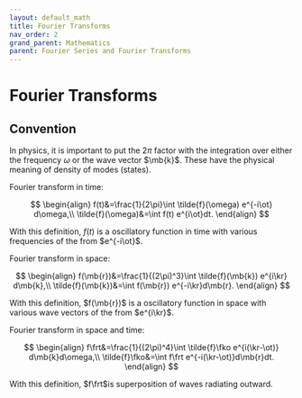 ```yaml
---
layout: default_math
title: Fourier Transforms
nav_order: 2
grand_parent: Mathematics
parent: Fourier Series and Fourier Transforms
---
```


# Fourier Transforms

## Convention
In physics, it is important to put the $2\pi$ factor with the integration over
either the frequency $\omega$ or the wave vector $\mb{k}$. These have the
physical meaning of density of modes (states).

Fourier transform in time:

$$
\begin{align}
f(t)&=\frac{1}{2\pi}\int \tilde{f}(\omega) e^{-i\ot} d\omega,\\
\tilde{f}(\omega)&=\int f(t) e^{i\ot}dt.
\end{align}
$$

With this definition, $f(t)$ is a oscillatory function in time with various frequencies of the from $e^{-i\ot}$. 

Fourier transform in space:

$$
\begin{align}
f(\mb{r})&=\frac{1}{(2\pi)^3}\int \tilde{f}(\mb{k}) e^{i\kr} d\mb{k},\\
\tilde{f}(\mb{k})&=\int f(\mb{r}) e^{-i\kr}d\mb{r}.
\end{align}
$$

With this definition, $f(\mb{r})$ is a oscillatory function in space with various wave vectors of the from $e^{i\kr}$. 

Fourier transform in space and time:

$$
\begin{align}
f\frt&=\frac{1}{(2\pi)^4}\int \tilde{f}\fko e^{i(\kr-\ot)} d\mb{k}d\omega,\\
\tilde{f}\fko&=\int f\frt e^{-i(\kr-\ot)}d\mb{r}dt.
\end{align}
$$

With this definition, $f\frt$is superposition of waves radiating outward. 

